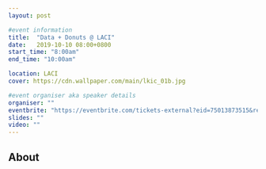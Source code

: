 ```yaml
---
layout: post

#event information
title:  "Data + Donuts @ LACI"
date:   2019-10-10 08:00+0800
start_time: "8:00am"
end_time: "10:00am"

location: LACI
cover: https://cdn.wallpaper.com/main/lkic_01b.jpg

#event organiser aka speaker details
organiser: ""
eventbrite: "https://eventbrite.com/tickets-external?eid=75013873515&ref=etckt"
slides: ""
video: ""
---
```



## About 